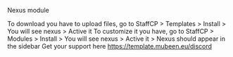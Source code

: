 Nexus module

To download you have to upload files, go to StaffCP > Templates > Install > You will see nexus > Active it
To customize it you have, go to StaffCP > Modules > Install > You will see nexus > Active it > Nexus should appear in the sidebar
Get your support here https://template.mubeen.eu/discord
